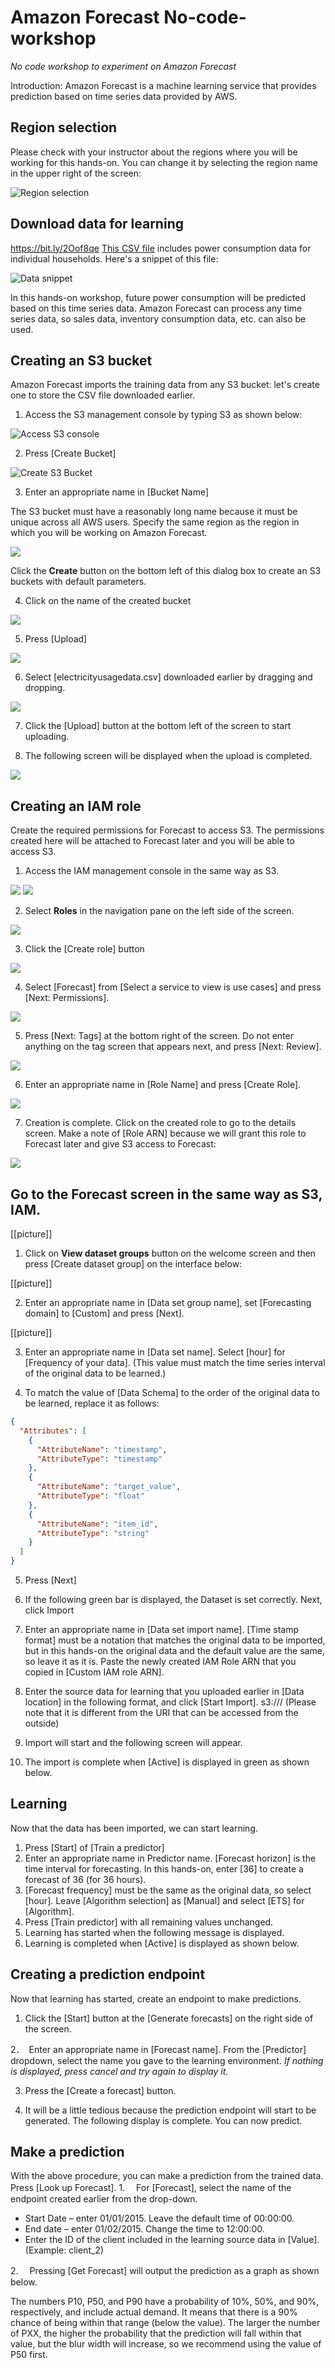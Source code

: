 # Amazon Forecast No-code-workshop
*No code workshop to experiment on Amazon Forecast*

Introduction: Amazon Forecast is a machine learning service that provides prediction based on time series data provided by AWS.

## Region selection
Please check with your instructor about the regions where you will be working for this hands-on. You can change it by selecting the region name in the upper right of the screen:

![Region selection](pictures/region_selection.png "Region selection")
 
## Download data for learning
https://bit.ly/2Oof8qe
[This CSV file](data/electricityusagedata.csv) includes power consumption data for individual households. Here's a snippet of this file:
 
![Data snippet](pictures/data_snippet.png "Data snippet")

In this hands-on workshop, future power consumption will be predicted based on this time series data. Amazon Forecast can process any time series data, so sales data, inventory consumption data, etc. can also be used.

## Creating an S3 bucket
Amazon Forecast imports the training data from any S3 bucket: let's create one to store the CSV file downloaded earlier.

1. Access the S3 management console by typing S3 as shown below:

![Access S3 console](pictures/console_s3.png")
 
2. Press [Create Bucket]

![Create S3 Bucket](pictures/s3_create_bucket.png")
 
3. Enter an appropriate name in [Bucket Name]

The S3 bucket must have a reasonably long name because it must be unique across all AWS users. Specify the same region as the region in which you will be working on Amazon Forecast.

![](s3_create_bucket_dialog.png)

Click the **Create** button on the bottom left of this dialog box to create an S3 buckets with default parameters.

4. Click on the name of the created bucket

![](s3_bucket_created.png)

5. Press [Upload]

![](s3_upload.png)

6. Select [electricityusagedata.csv] downloaded earlier by dragging and dropping.

![](s3_upload_selected.png)

7. Click the [Upload] button at the bottom left of the screen to start uploading.

8. The following screen will be displayed when the upload is completed.

![](s3_upload_completed.png)

## Creating an IAM role
Create the required permissions for Forecast to access S3. The permissions created here will be attached to Forecast later and you will be able to access S3.

1. Access the IAM management console in the same way as S3.

![](console_iam.png)
![](iam_landing_page.png)

2. Select **Roles** in the navigation pane on the left side of the screen.

![](iam_create_role.png)

3. Click the [Create role] button

![](iam_step1.png)

4. Select [Forecast] from [Select a service to view is use cases] and press [Next: Permissions].

![](iam_step2.png)

5. Press [Next: Tags] at the bottom right of the screen. Do not enter anything on the tag screen that appears next, and press [Next: Review].

![](iam_step3.png)

6. Enter an appropriate name in [Role Name] and press [Create Role].

![](iam_role_created.png)

7. Creation is complete. Click on the created role to go to the details screen. Make a note of [Role ARN] because we will grant this role to Forecast later and give S3 access to Forecast:

![](iam_role_summary.png)

## Go to the Forecast screen in the same way as S3, IAM.

[[picture]]

1. Click on **View dataset groups** button on the welcome screen and then press [Create dataset group] on the interface below:

[[picture]]

2. Enter an appropriate name in [Data set group name], set [Forecasting domain] to [Custom] and press [Next].

[[picture]]

3. Enter an appropriate name in [Data set name]. Select [hour] for [Frequency of your data]. (This value must match the time series interval of the original data to be learned.)

4. To match the value of [Data Schema] to the order of the original data to be learned, replace it as follows:

```json
{
  "Attributes": [
    {
      "AttributeName": "timestamp",
      "AttributeType": "timestamp"
    },
    {
      "AttributeName": "target_value",
      "AttributeType": "float"
    },
    {
      "AttributeName": "item_id",
      "AttributeType": "string"
    }
  ]
}
```

5. Press [Next]

6. If the following green bar is displayed, the Dataset is set correctly.
Next, click Import

7. Enter an appropriate name in [Data set import name]. [Time stamp format] must be a notation that matches the original data to be imported, but in this hands-on the original data and the default value are the same, so leave it as it is. Paste the newly created IAM Role ARN that you copied in [Custom IAM role ARN].

8. Enter the source data for learning that you uploaded earlier in [Data location] in the following format, and click [Start Import]. s3://<bucket name>/<file name>
(Please note that it is different from the URI that can be accessed from the outside)

9. Import will start and the following screen will appear.

10. The import is complete when [Active] is displayed in green as shown below.

## Learning
Now that the data has been imported, we can start learning.

1. Press [Start] of [Train a predictor]
2. Enter an appropriate name in Predictor name. [Forecast horizon] is the time interval for forecasting. In this hands-on, enter [36] to create a forecast of 36 (for 36 hours).
3. [Forecast frequency] must be the same as the original data, so select [hour]. Leave [Algorithm selection] as [Manual] and select [ETS] for [Algorithm].
4. Press [Train predictor] with all remaining values unchanged.
5. Learning has started when the following message is displayed.
6. Learning is completed when [Active] is displayed as shown below.

## Creating a prediction endpoint
Now that learning has started, create an endpoint to make predictions.

1. Click the [Start] button at the [Generate forecasts] on the right side of the screen.
 
2．　Enter an appropriate name in [Forecast name]. From the [Predictor] dropdown, select the name you gave to the learning environment.
*If nothing is displayed, press cancel and try again to display it.*
 
3. Press the [Create a forecast] button.
 
4. It will be a little tedious because the prediction endpoint will start to be generated.
The following display is complete. You can now predict.

## Make a prediction
With the above procedure, you can make a prediction from the trained data.
Press [Look up Forecast]. 
1.　 For [Forecast], select the name of the endpoint created earlier from the drop-down.

* Start Date – enter 01/01/2015. Leave the default time of 00:00:00.
* End date – enter 01/02/2015. Change the time to 12:00:00.
* Enter the ID of the client included in the learning source data in [Value]. (Example: client_2)

2.　 Pressing [Get Forecast] will output the prediction as a graph as shown below.
 
The numbers P10, P50, and P90 have a probability of 10%, 50%, and 90%, respectively, and include actual demand. It means that there is a 90% chance of being within that range (below the value). The larger the number of PXX, the higher the probability that the prediction will fall within that value, but the blur width will increase, so we recommend using the value of P50 first.

